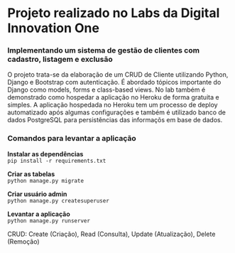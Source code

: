 # Projeto realizado no Labs da Digital Innovation One

### Implementando um sistema de gestão de clientes com cadastro, listagem e exclusão

O projeto trata-se da elaboração de um CRUD de Cliente utilizando Python, Django e Bootstrap com autenticação.
É abordado tópicos importante do Django como models, forms e class-based views.
No lab também é demonstrado como hospedar a aplicação no Heroku de forma gratuita e simples.
A aplicação hospedada no Heroku tem um processo de deploy automatizado após algumas configurações e também é utilizado banco de dados PostgreSQL para persistências das informaçõs em base de dados.

### Comandos para levantar a aplicação

**Instalar as dependências**  
```pip install -r requirements.txt```   

**Criar as tabelas**   
```python manage.py migrate```   

**Criar usuário admin**  
```python manage.py createsuperuser```   

**Levantar a aplicação**  
```python manage.py runserver```   

CRUD: Create (Criação), Read (Consulta), Update (Atualização), Delete (Remoção)
